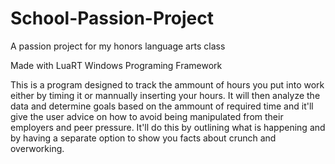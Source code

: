 # School-Passion-Project
A passion project for my honors language arts class

Made with LuaRT Windows Programing Framework

This is a program designed to track the ammount of hours you put into work either by timing it or mannually inserting your hours.
It will then analyze the data and determine goals based on the ammount of required time and it'll give the user advice
on how to avoid being manipulated from their employers and peer pressure. It'll do this by outlining what is happening
and by having a separate option to show you facts about crunch and overworking.
